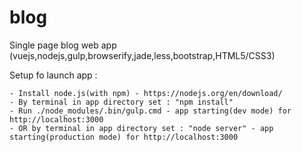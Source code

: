 # blog
Single page blog web app (vuejs,nodejs,gulp,browserify,jade,less,bootstrap,HTML5/CSS3)

Setup fo launch app :

    - Install node.js(with npm) - https://nodejs.org/en/download/
    - By terminal in app directory set : "npm install"
    - Run ./node_modules/.bin/gulp.cmd - app starting(dev mode) for http://localhost:3000
    - OR by terminal in app directory set : "node server" - app starting(production mode) for http://localhost:3000
